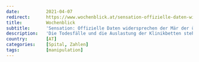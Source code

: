 ```yaml
---
date:          2021-04-07
redirect:      https://www.wochenblick.at/sensation-offizielle-daten-widersprechen-der-maer-der-ueberlasteten-spitaeler/
title:         Wochenblick
subtitle:      'Sensation: Offizielle Daten widersprechen der Mär der überlasteten Spitäler'
description:   'Die Todesfälle und die Auslastung der Klinikbetten stehen bei der Rechtfertigung der Corona-Maßnahmen an erster Stelle. Konkrete Zahlen werden dazu allerdings selten genannt und noch seltener in Relation gesetzt.'
country:       [AT]
categories:    [Spital, Zahlen]
tags:          [manipulation]
---
```

